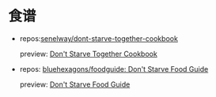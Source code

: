 # 食谱

- repos:[senelway/dont-starve-together-cookbook](https://github.com/senelway/dont-starve-together-cookbook)

  preview: [Don't Starve Together Cookbook](https://dst-cookbook.recats.digital/)

- repos: [bluehexagons/foodguide: Don't Starve Food Guide](https://github.com/bluehexagons/foodguide)

  preview: [Don't Starve Food Guide](https://bluehexagons.com/foodguide/)
